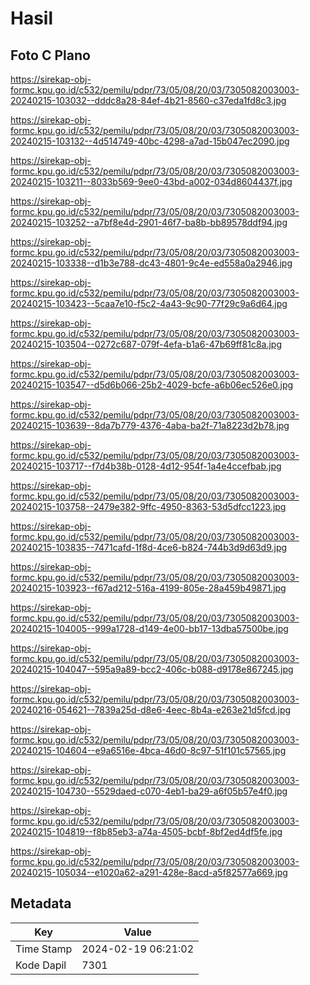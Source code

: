# Hasil

## Foto C Plano

https://sirekap-obj-formc.kpu.go.id/c532/pemilu/pdpr/73/05/08/20/03/7305082003003-20240215-103032--dddc8a28-84ef-4b21-8560-c37eda1fd8c3.jpg

https://sirekap-obj-formc.kpu.go.id/c532/pemilu/pdpr/73/05/08/20/03/7305082003003-20240215-103132--4d514749-40bc-4298-a7ad-15b047ec2090.jpg

https://sirekap-obj-formc.kpu.go.id/c532/pemilu/pdpr/73/05/08/20/03/7305082003003-20240215-103211--8033b569-9ee0-43bd-a002-034d8604437f.jpg

https://sirekap-obj-formc.kpu.go.id/c532/pemilu/pdpr/73/05/08/20/03/7305082003003-20240215-103252--a7bf8e4d-2901-46f7-ba8b-bb89578ddf94.jpg

https://sirekap-obj-formc.kpu.go.id/c532/pemilu/pdpr/73/05/08/20/03/7305082003003-20240215-103338--d1b3e788-dc43-4801-9c4e-ed558a0a2946.jpg

https://sirekap-obj-formc.kpu.go.id/c532/pemilu/pdpr/73/05/08/20/03/7305082003003-20240215-103423--5caa7e10-f5c2-4a43-9c90-77f29c9a6d64.jpg

https://sirekap-obj-formc.kpu.go.id/c532/pemilu/pdpr/73/05/08/20/03/7305082003003-20240215-103504--0272c687-079f-4efa-b1a6-47b69ff81c8a.jpg

https://sirekap-obj-formc.kpu.go.id/c532/pemilu/pdpr/73/05/08/20/03/7305082003003-20240215-103547--d5d6b066-25b2-4029-bcfe-a6b06ec526e0.jpg

https://sirekap-obj-formc.kpu.go.id/c532/pemilu/pdpr/73/05/08/20/03/7305082003003-20240215-103639--8da7b779-4376-4aba-ba2f-71a8223d2b78.jpg

https://sirekap-obj-formc.kpu.go.id/c532/pemilu/pdpr/73/05/08/20/03/7305082003003-20240215-103717--f7d4b38b-0128-4d12-954f-1a4e4ccefbab.jpg

https://sirekap-obj-formc.kpu.go.id/c532/pemilu/pdpr/73/05/08/20/03/7305082003003-20240215-103758--2479e382-9ffc-4950-8363-53d5dfcc1223.jpg

https://sirekap-obj-formc.kpu.go.id/c532/pemilu/pdpr/73/05/08/20/03/7305082003003-20240215-103835--7471cafd-1f8d-4ce6-b824-744b3d9d63d9.jpg

https://sirekap-obj-formc.kpu.go.id/c532/pemilu/pdpr/73/05/08/20/03/7305082003003-20240215-103923--f67ad212-516a-4199-805e-28a459b49871.jpg

https://sirekap-obj-formc.kpu.go.id/c532/pemilu/pdpr/73/05/08/20/03/7305082003003-20240215-104005--999a1728-d149-4e00-bb17-13dba57500be.jpg

https://sirekap-obj-formc.kpu.go.id/c532/pemilu/pdpr/73/05/08/20/03/7305082003003-20240215-104047--595a9a89-bcc2-406c-b088-d9178e867245.jpg

https://sirekap-obj-formc.kpu.go.id/c532/pemilu/pdpr/73/05/08/20/03/7305082003003-20240216-054621--7839a25d-d8e6-4eec-8b4a-e263e21d5fcd.jpg

https://sirekap-obj-formc.kpu.go.id/c532/pemilu/pdpr/73/05/08/20/03/7305082003003-20240215-104604--e9a6516e-4bca-46d0-8c97-51f101c57565.jpg

https://sirekap-obj-formc.kpu.go.id/c532/pemilu/pdpr/73/05/08/20/03/7305082003003-20240215-104730--5529daed-c070-4eb1-ba29-a6f05b57e4f0.jpg

https://sirekap-obj-formc.kpu.go.id/c532/pemilu/pdpr/73/05/08/20/03/7305082003003-20240215-104819--f8b85eb3-a74a-4505-bcbf-8bf2ed4df5fe.jpg

https://sirekap-obj-formc.kpu.go.id/c532/pemilu/pdpr/73/05/08/20/03/7305082003003-20240215-105034--e1020a62-a291-428e-8acd-a5f82577a669.jpg


## Metadata

| Key        | Value               |
| ---------- | ------------------- |
| Time Stamp | 2024-02-19 06:21:02 |
| Kode Dapil | 7301                |



